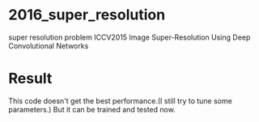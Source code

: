 # 2016_super_resolution
super resolution problem
ICCV2015 Image Super-Resolution Using Deep Convolutional Networks

# Result
This code doesn't get the best performance.(I still try to tune some parameters.) 
But it can be trained and tested now.
